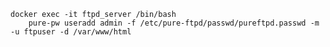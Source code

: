     docker exec -it ftpd_server /bin/bash
        pure-pw useradd admin -f /etc/pure-ftpd/passwd/pureftpd.passwd -m -u ftpuser -d /var/www/html